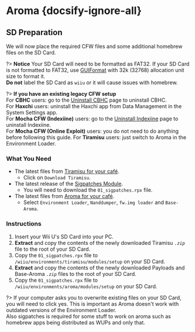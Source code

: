 # Aroma {docsify-ignore-all}

## SD Preparation

We will now place the required CFW files and some additional homebrew files on the SD Card.

?> **Notice**
    Your SD Card will need to be formatted as FAT32. If your SD Card is not formatted to FAT32, use [GUIFormat](http://ridgecrop.co.uk/index.htm?guiformat.htm) with 32k (32768) allocation unit size to format it. </br> **Do not** label the SD Card as `wiiu` or it will cause issues with homebrew.

?> **If you have an existing legacy CFW setup** </br>
    For **CBHC** users: go to the [Uninstall CBHC](../uninstall-cbhc) page to uninstall CBHC. </br>
    For **Haxchi** users: uninstall the Haxchi app from Data Management in the System Settings app. </br>
    For **Mocha CFW (Indexiine)** users: go to the [Uninstall Indexiine](../uninstall-indexiine) page to uninstall Indexiine. </br>
    For **Mocha CFW (Online Exploit)** users: you do not need to do anything before following this guide.
    For **Tiramisu** users: just switch to Aroma in the Environment Loader.

### What You Need

- The latest files from [Tiramisu for your café](https://tiramisu.foryour.cafe).
    - Click on `Download Tiramisu`.
- The latest release of the [Sigpatches Module](https://github.com/marco-calautti/SigpatchesModuleWiiU/releases).
    - You will need to download the `01_sigpatches.rpx` file.
- The latest files from [Aroma for your café](https://aroma.foryour.cafe).
    - Select `Environment Loader`, `Nanddumper`, `fw.img loader` and `Base-Aroma`.

### Instructions

1. Insert your Wii U's SD Card into your PC.
1. **Extract** and copy the contents of the newly downloaded Tiramisu *`.zip`* file to the root of your SD Card.
1. Copy the `01_sigpatches.rpx` file to `/wiiu/environments/tiramisu/modules/setup` on your SD Card.
1. **Extract** and copy the contents of the newly downloaded Payloads and Base-Aroma *`.zip`* files to the root of your SD Card.
1. Copy the `01_sigpatches.rpx` file to `/wiiu/environments/aroma/modules/setup` on your SD Card.

?> If your computer asks you to overwrite existing files on your SD Card, you will need to click yes. This is important as Aroma doesn't work with outdated versions of the Environment Loader. </br> Also sigpatches is required for some stuff to work on aroma such as homebrew apps being distributed as WUPs and only that.

